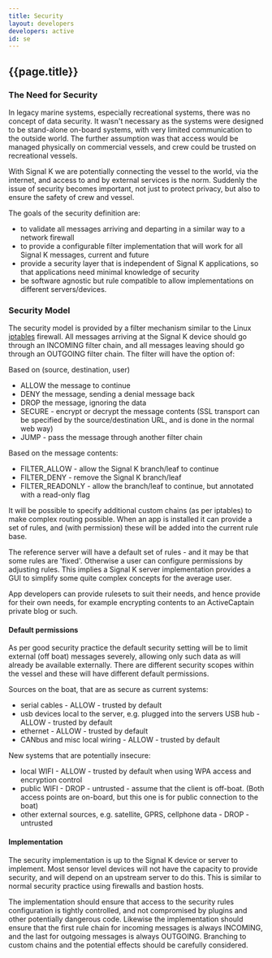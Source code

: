```yaml
---
title: Security
layout: developers
developers: active
id: se
---
```


## {{page.title}}

### The Need for Security

In legacy marine systems, especially recreational systems, there was no concept of data security. It wasn't necessary as
the systems were designed to be stand-alone on-board systems, with very limited communication to the outside world. The
further assumption was that access would be managed physically on commercial vessels, and crew could be trusted on
recreational vessels.

With Signal K we are potentially connecting the vessel to the world, via the internet, and access to and by external
services is the norm. Suddenly the issue of security becomes important, not just to protect privacy, but also to ensure
the safety of crew and vessel.

The goals of the security definition are:

* to validate all messages arriving and departing in a similar way to a network firewall
* to provide a configurable filter implementation that will work for all Signal K messages, current and future
* provide a security layer that is independent of Signal K applications, so that applications need minimal knowledge of
  security
* be software agnostic but rule compatible to allow implementations on different servers/devices.

### Security Model

The security model is provided by a filter mechanism similar to the Linux
[iptables](http://www.netfilter.org/projects/iptables/index.html) firewall. All messages arriving at the Signal K device
should go through an INCOMING filter chain, and all messages leaving should go through an OUTGOING filter chain. The
filter will have the option of:

Based on (source, destination, user)

* ALLOW the message to continue
* DENY the message, sending a denial message back
* DROP the message, ignoring the data
* SECURE - encrypt or decrypt the message contents (SSL transport can be specified by the source/destination URL, and
  is done in the normal web way)
* JUMP - pass the message through another filter chain

Based on the message contents:

* FILTER_ALLOW - allow the Signal K branch/leaf to continue
* FILTER_DENY - remove the Signal K branch/leaf
* FILTER_READONLY - allow the branch/leaf to continue, but annotated with a read-only flag

It will be possible to specify additional custom chains (as per iptables) to make complex routing possible. When an app
is installed it can provide a set of rules, and (with permission) these will be added into the current rule base.

The reference server will have a default set of rules - and it may be that some rules are 'fixed'. Otherwise a user can
configure permissions by adjusting rules. This implies a Signal K server implementation provides a GUI to simplify some
quite complex concepts for the average user.

App developers can provide rulesets to suit their needs, and hence provide for their own needs, for example encrypting
contents to an ActiveCaptain private blog or such.

#### Default permissions

As per good security practice the default security setting will be to limit external (off boat) messages severely,
allowing only such data as will already be available externally. There are different security scopes within the vessel
and these will have different default permissions.

Sources on the boat, that are as secure as current systems:

* serial cables - ALLOW - trusted by default
* usb devices local to the server, e.g. plugged into the servers USB hub -  ALLOW - trusted by default
* ethernet -  ALLOW - trusted by default
* CANbus and misc local wiring - ALLOW -  trusted by default

New systems that are potentially insecure:

* local WIFI - ALLOW - trusted by default when using WPA access and encryption control
* public WIFI - DROP - untrusted - assume that the client is off-boat. (Both access points are on-board, but this one is
  for public connection to the boat)
* other external sources, e.g. satellite, GPRS, cellphone data - DROP - untrusted

#### Implementation

The security implementation is up to the Signal K device or server to implement.  Most sensor level devices will not
have the capacity to provide security, and will depend on an upstream server to do this. This is similar to normal
security practice using firewalls and bastion hosts.

The implementation should ensure that access to the security rules configuration is tightly controlled, and not
compromised by plugins and other potentially dangerous code. Likewise the implementation should ensure that the first
rule chain for incoming messages is always INCOMING, and the last for outgoing messages is always OUTGOING. Branching to
custom chains and the potential effects should be carefully considered.
